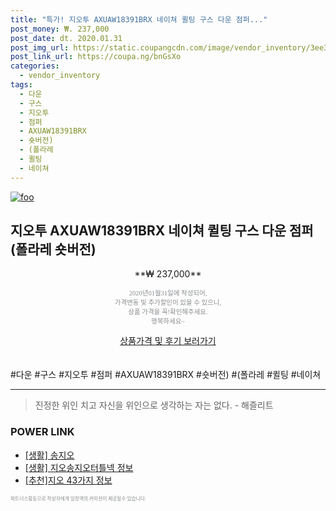 ```yaml
--- 
title: "특가! 지오투 AXUAW18391BRX 네이쳐 퀼팅 구스 다운 점퍼..." 
post_money: ₩. 237,000 
post_date: dt. 2020.01.31 
post_img_url: https://static.coupangcdn.com/image/vendor_inventory/3ee3/14fbc665489f594f3b7db0552e005018330cb158a56583ad28f72c060e3e.jpg 
post_link_url: https://coupa.ng/bnGsXo 
categories: 
  - vendor_inventory 
tags: 
  - 다운 
  - 구스 
  - 지오투 
  - 점퍼 
  - AXUAW18391BRX 
  - 숏버전) 
  - (폴라레 
  - 퀼팅 
  - 네이쳐 
--- 
```

[![foo](https://static.coupangcdn.com/image/vendor_inventory/3ee3/14fbc665489f594f3b7db0552e005018330cb158a56583ad28f72c060e3e.jpg)](https://coupa.ng/bnGsXo) 

## 지오투 AXUAW18391BRX 네이쳐 퀼팅 구스 다운 점퍼 (폴라레 숏버전) 
<p style="text-align: center;">**₩ 237,000**</p> 
<p style="text-align: center;"><span style="color: #898c8f; font-family: Georgia,Times,serif; font-size: 0.75em;">2020년01월31일에 작성되어, <br>가격변동 및 추가할인이 있을 수 있으니,<br> 상품 가격을 꼭!확인해주세요.<br>행복하세요~</span> 
</p>	 
<div markdown="0" style="text-align: center;"><a href="https://coupa.ng/bnGsXo" class="btn btn--success">상품가격 및 후기 보러가기</a></div> 
<br><br> 
  #다운 #구스 #지오투 #점퍼 #AXUAW18391BRX #숏버전) #(폴라레 #퀼팅 #네이쳐 
<hr> 

> 진정한 위인 치고 자신을 위인으로 생각하는 자는 없다. - 해즐리트 


### POWER LINK

* <a href="https://blog.naver.com/fasyy4321/221759310219" target="_blank"> [생활] 송지오  </a>
* <a href="https://blog.naver.com/sakai111/221758554035" target="_blank"> [생활] 지오송지오터틀넥 정보 </a>
* <a href="https://blog.naver.com/fasyy4321/221787159236" target="_blank">[추천]지오 43가지 정보</a>

<span style="color: #898c8f; font-family: Georgia,Times,serif; font-size: 0.55em;">파트너스활동으로 작성자에게 일정액의 커미션이 제공될수 있습니다.</span> 

